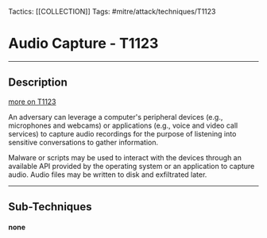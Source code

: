 Tactics: [[COLLECTION]]
Tags: #mitre/attack/techniques/T1123  

# Audio Capture - T1123
---
## Description
[more on T1123](https://attack.mitre.org/techniques/T1123)

An adversary can leverage a computer's peripheral devices (e.g., microphones and webcams) or applications (e.g., voice and video call services) to capture audio recordings for the purpose of listening into sensitive conversations to gather information.

Malware or scripts may be used to interact with the devices through an available API provided by the operating system or an application to capture audio. Audio files may be written to disk and exfiltrated later.

---
## Sub-Techniques

#### none
